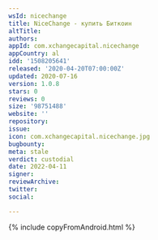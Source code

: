 ```yaml
---
wsId: nicechange
title: NiceChange - купить Биткоин
altTitle: 
authors: 
appId: com.xchangecapital.nicechange
appCountry: al
idd: '1508205641'
released: '2020-04-20T07:00:00Z'
updated: 2020-07-16
version: 1.0.8
stars: 0
reviews: 0
size: '98751488'
website: ''
repository: 
issue: 
icon: com.xchangecapital.nicechange.jpg
bugbounty: 
meta: stale
verdict: custodial
date: 2022-04-11
signer: 
reviewArchive: 
twitter: 
social: 

---
```

{% include copyFromAndroid.html %}

